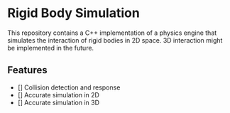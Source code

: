 # Rigid Body Simulation

This repository contains a C++ implementation of a physics engine that simulates the interaction of rigid bodies in 2D space. 3D interaction might be implemented in the future.

## Features
- [] Collision detection and response
- [] Accurate simulation in 2D
- [] Accurate simulation in 3D
